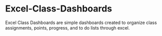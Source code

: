 # Excel-Class-Dashboards
Excel Class Dashboards are simple dashboards created to organize class assignments, points, progress, and to do lists through excel. 
